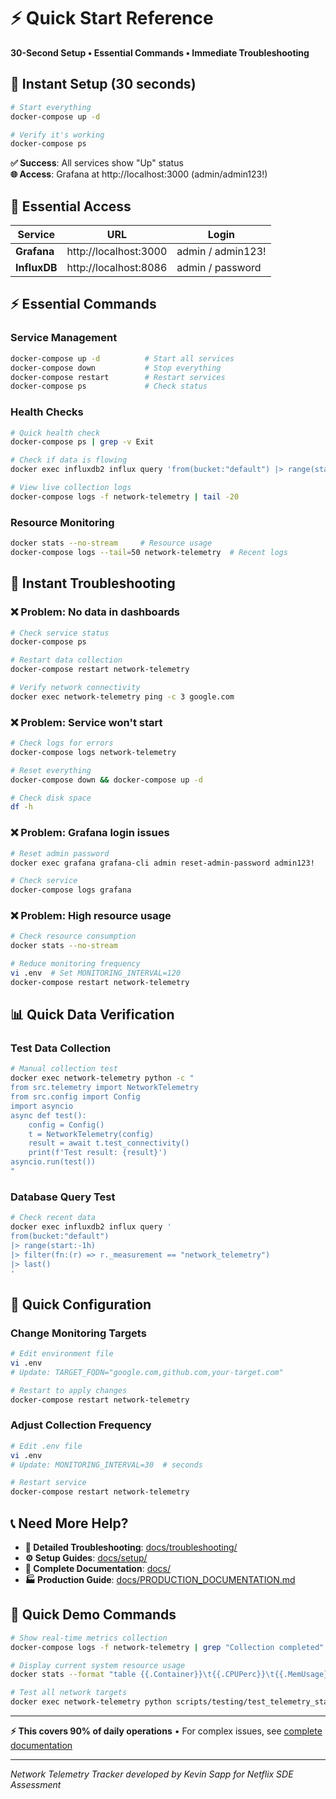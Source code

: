 # ⚡ Quick Start Reference

**30-Second Setup • Essential Commands • Immediate Troubleshooting**

## 🚀 Instant Setup (30 seconds)

```bash
# Start everything
docker-compose up -d

# Verify it's working
docker-compose ps
```

**✅ Success**: All services show "Up" status  
**🌐 Access**: Grafana at http://localhost:3000 (admin/admin123!)

## 🔗 Essential Access

| Service | URL | Login |
|---------|-----|-------|
| **Grafana** | http://localhost:3000 | admin / admin123! |
| **InfluxDB** | http://localhost:8086 | admin / password |

## ⚡ Essential Commands

### Service Management
```bash
docker-compose up -d          # Start all services
docker-compose down           # Stop everything
docker-compose restart        # Restart services
docker-compose ps             # Check status
```

### Health Checks
```bash
# Quick health check
docker-compose ps | grep -v Exit

# Check if data is flowing
docker exec influxdb2 influx query 'from(bucket:"default") |> range(start:-5m) |> count()'

# View live collection logs
docker-compose logs -f network-telemetry | tail -20
```

### Resource Monitoring
```bash
docker stats --no-stream     # Resource usage
docker-compose logs --tail=50 network-telemetry  # Recent logs
```

## 🔧 Instant Troubleshooting

### ❌ Problem: No data in dashboards
```bash
# Check service status
docker-compose ps

# Restart data collection
docker-compose restart network-telemetry

# Verify network connectivity
docker exec network-telemetry ping -c 3 google.com
```

### ❌ Problem: Service won't start
```bash
# Check logs for errors
docker-compose logs network-telemetry

# Reset everything
docker-compose down && docker-compose up -d

# Check disk space
df -h
```

### ❌ Problem: Grafana login issues
```bash
# Reset admin password
docker exec grafana grafana-cli admin reset-admin-password admin123!

# Check service
docker-compose logs grafana
```

### ❌ Problem: High resource usage
```bash
# Check resource consumption
docker stats --no-stream

# Reduce monitoring frequency
vi .env  # Set MONITORING_INTERVAL=120
docker-compose restart network-telemetry
```

## 📊 Quick Data Verification

### Test Data Collection
```bash
# Manual collection test
docker exec network-telemetry python -c "
from src.telemetry import NetworkTelemetry
from src.config import Config
import asyncio
async def test():
    config = Config()
    t = NetworkTelemetry(config)
    result = await t.test_connectivity()
    print(f'Test result: {result}')
asyncio.run(test())
"
```

### Database Query Test
```bash
# Check recent data
docker exec influxdb2 influx query '
from(bucket:"default") 
|> range(start:-1h) 
|> filter(fn:(r) => r._measurement == "network_telemetry")
|> last()
'
```

## 🎯 Quick Configuration

### Change Monitoring Targets
```bash
# Edit environment file
vi .env
# Update: TARGET_FQDN="google.com,github.com,your-target.com"

# Restart to apply changes
docker-compose restart network-telemetry
```

### Adjust Collection Frequency
```bash
# Edit .env file
vi .env
# Update: MONITORING_INTERVAL=30  # seconds

# Restart service
docker-compose restart network-telemetry
```

## 📞 Need More Help?

- **🔧 Detailed Troubleshooting**: [docs/troubleshooting/](./docs/troubleshooting/)
- **⚙️ Setup Guides**: [docs/setup/](./docs/setup/)
- **📖 Complete Documentation**: [docs/](./docs/)
- **🏭 Production Guide**: [docs/PRODUCTION_DOCUMENTATION.md](./docs/PRODUCTION_DOCUMENTATION.md)

## 🎪 Quick Demo Commands

```bash
# Show real-time metrics collection
docker-compose logs -f network-telemetry | grep "Collection completed"

# Display current system resource usage
docker stats --format "table {{.Container}}\t{{.CPUPerc}}\t{{.MemUsage}}"

# Test all network targets
docker exec network-telemetry python scripts/testing/test_telemetry_standalone.py
```

---

**⚡ This covers 90% of daily operations** • For complex issues, see [complete documentation](./docs/)

---

*Network Telemetry Tracker developed by Kevin Sapp for Netflix SDE Assessment*